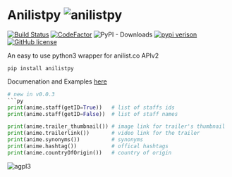 # Anilistpy ![anilistpy](https://avatars3.githubusercontent.com/u/75199724?s=30&v=4)

[![Build Status](https://travis-ci.com/anilistpy/anilistpy.svg?branch=master)](https://travis-ci.com/anilistpy/anilistpy)
[![CodeFactor](https://www.codefactor.io/repository/github/anilistpy/anilistpy/badge)](https://www.codefactor.io/repository/github/anilistpy/anilistpy)
![PyPI - Downloads](https://img.shields.io/pypi/dm/anilistpy)
[![pypi verison](https://img.shields.io/pypi/v/anilistpy.svg)](https://pypi.org/project/anilistpy/)
[![GitHub license](https://img.shields.io/github/license/anilistpy/anilistpy)](https://github.com/anilistpy/anilistpy/blob/master/license)

An easy to use python3 wrapper for anilist.co APIv2

```
pip install anilistpy
```
 
Documenation and Examples [here](https://anilistpy.readthedocs.io/)

```py
# new in v0.0.3
```py
print(anime.staff(getID=True))   # list of staffs ids
print(anime.staff(getID=False))  # list of staff names

print(anime.trailer_thumbnail()) # image link for trailer's thumbnail
print(anime.trailerlink())       # video link for the trailer
print(anime.synonyms())          # synonyms 
print(anime.hashtag())           # offical hashtags
print(anime.countryOfOrigin())   # country of origin 
```



![agpl3](https://upload.wikimedia.org/wikipedia/commons/thumb/0/06/AGPLv3_Logo.svg/200px-AGPLv3_Logo.svg.png)